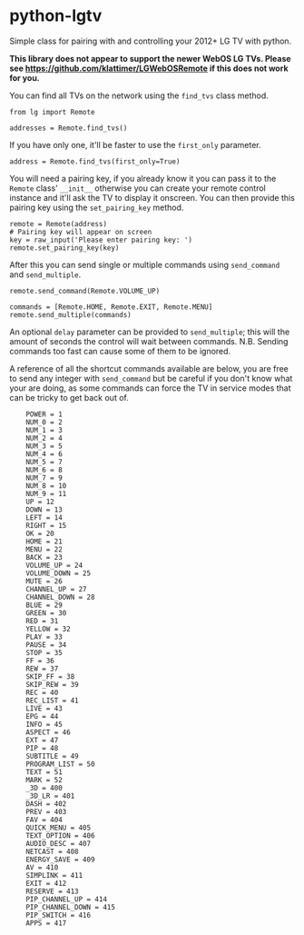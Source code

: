 python-lgtv
===========

Simple class for pairing with and controlling your 2012+ LG TV with python.

**This library does not appear to support the newer WebOS LG TVs. Please see https://github.com/klattimer/LGWebOSRemote if this does not work for you.**

You can find all TVs on the network using the `find_tvs` class method.

```
from lg import Remote

addresses = Remote.find_tvs()
```
If you have only one, it'll be faster to use the `first_only` parameter.

```
address = Remote.find_tvs(first_only=True)
```

You will need a pairing key, if you already know it you can pass it to the `Remote` class' `__init__` otherwise you can create your remote control instance and it'll ask the TV to display it onscreen. You can then provide this pairing key using the `set_pairing_key` method.

```
remote = Remote(address)
# Pairing key will appear on screen
key = raw_input('Please enter pairing key: ')
remote.set_pairing_key(key)
```

After this you can send single or multiple commands using `send_command` and `send_multiple`.

```
remote.send_command(Remote.VOLUME_UP)

commands = [Remote.HOME, Remote.EXIT, Remote.MENU]
remote.send_multiple(commands)
```

An optional `delay` parameter can be provided to `send_multiple`; this will the amount of seconds the control will wait between commands. N.B. Sending commands too fast can cause some of them to be ignored.

A reference of all the shortcut commands available are below, you are free to send any integer with `send_command` but be careful if you don't know what your are doing, as some commands can force the TV in service modes that can be tricky to get back out of.

```
    POWER = 1
    NUM_0 = 2
    NUM_1 = 3
    NUM_2 = 4
    NUM_3 = 5
    NUM_4 = 6
    NUM_5 = 7
    NUM_6 = 8
    NUM_7 = 9
    NUM_8 = 10
    NUM_9 = 11
    UP = 12
    DOWN = 13
    LEFT = 14
    RIGHT = 15
    OK = 20
    HOME = 21
    MENU = 22
    BACK = 23
    VOLUME_UP = 24
    VOLUME_DOWN = 25
    MUTE = 26
    CHANNEL_UP = 27
    CHANNEL_DOWN = 28
    BLUE = 29
    GREEN = 30
    RED = 31
    YELLOW = 32
    PLAY = 33
    PAUSE = 34
    STOP = 35
    FF = 36
    REW = 37
    SKIP_FF = 38
    SKIP_REW = 39
    REC = 40
    REC_LIST = 41
    LIVE = 43
    EPG = 44
    INFO = 45
    ASPECT = 46
    EXT = 47
    PIP = 48
    SUBTITLE = 49
    PROGRAM_LIST = 50
    TEXT = 51
    MARK = 52
    _3D = 400
    _3D_LR = 401
    DASH = 402
    PREV = 403
    FAV = 404
    QUICK_MENU = 405
    TEXT_OPTION = 406
    AUDIO_DESC = 407
    NETCAST = 408
    ENERGY_SAVE = 409
    AV = 410
    SIMPLINK = 411
    EXIT = 412
    RESERVE = 413
    PIP_CHANNEL_UP = 414
    PIP_CHANNEL_DOWN = 415
    PIP_SWITCH = 416
    APPS = 417
```
